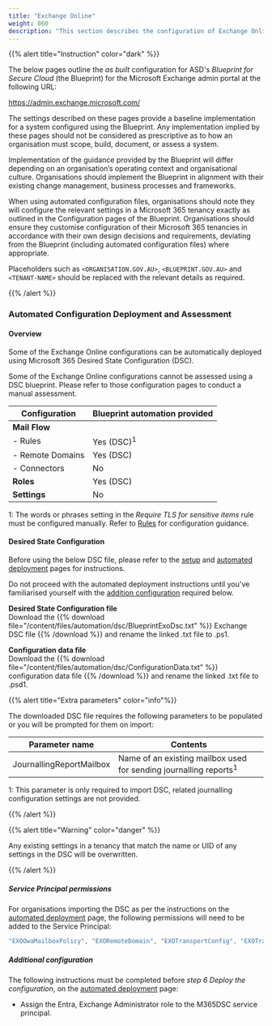 ```yaml
---
title: "Exchange Online"
weight: 060
description: "This section describes the configuration of Exchange Online associated with systems built according to guidance in ASD's Blueprint for Secure Cloud."
---
```


{{% alert title="Instruction" color="dark" %}}

The below pages outline the _as built_ configuration for ASD's _Blueprint for Secure Cloud_ (the Blueprint) for the Microsoft Exchange admin portal at the following URL:

<https://admin.exchange.microsoft.com/>

The settings described on these pages provide a baseline implementation for a system configured using the Blueprint. Any implementation implied by these pages should not be considered as prescriptive as to how an organisation must scope, build, document, or assess a system.

Implementation of the guidance provided by the Blueprint will differ depending on an organisation’s operating context and organisational culture. Organisations should implement the Blueprint in alignment with their existing change management, business processes and frameworks.

When using automated configuration files, organisations should note they will configure the relevant settings in a Microsoft 365 tenancy exactly as outlined in the Configuration pages of the Blueprint. Organisations should ensure they customise configuration of their Microsoft 365 tenancies in accordance with their own design decisions and requirements, deviating from the Blueprint (including automated configuration files) where appropriate.

Placeholders such as `<ORGANISATION.GOV.AU>`, `<BLUEPRINT.GOV.AU>` and `<TENANT-NAME>` should be replaced with the relevant details as required.

{{% /alert %}}

### Automated Configuration Deployment and Assessment

#### Overview

Some of the Exchange Online configurations can be automatically deployed using Microsoft 365 Desired State Configuration (DSC).

Some of the Exchange Online configurations cannot be assessed using a DSC blueprint. Please refer to those configuration pages to conduct a manual assessment.

| Configuration    | Blueprint automation provided |
| ---------------- | ----------------------------- |
| **Mail Flow**    |                               |
| - Rules          | Yes (DSC)<sup>1</sup>         |
| - Remote Domains | Yes (DSC)                     |
| - Connectors     | No                            |
| **Roles**        | Yes (DSC)                     |
| **Settings**     | No                            |

1: The words or phrases setting in the _Require TLS for sensitive items_ rule must be configured manually. Refer to [Rules](/configuration/exchange-online/mail-flow/rules) for configuration guidance.

#### Desired State Configuration

Before using the below DSC file, please refer to the [setup](/tools/deployment-and-assessment/desired-state-configuration-setup) and [automated deployment](/tools/deployment-and-assessment/automated-deployment) pages for instructions.

Do not proceed with the automated deployment instructions until you've familiarised yourself with the [addition configuration](#additional-configuration) required below.

**Desired State Configuration file**<br>Download the {{% download file="/content/files/automation/dsc/BlueprintExoDsc.txt" %}} Exchange DSC file {{% /download %}} and rename the linked .txt file to .ps1.

**Configuration data file**<br>Download the {{% download file="/content/files/automation/dsc/ConfigurationData.txt" %}} configuration data file {{% /download %}} and rename the linked .txt file to .psd1.

{{% alert title="Extra parameters" color="info"%}}

The downloaded DSC file requires the following parameters to be populated or you will be prompted for them on import:

| Parameter name           | Contents                                                                     |
| ------------------------ | ---------------------------------------------------------------------------- |
| JournallingReportMailbox | Name of an existing mailbox used for sending journalling reports<sup>1</sup> |

1: This parameter is only required to import DSC, related journalling configuration settings are not provided.

{{% /alert %}}

{{% alert title="Warning" color="danger" %}}

Any existing settings in a tenancy that match the name or UID of any settings in the DSC will be overwritten.

{{% /alert %}}

##### Service Principal permissions

For organisations importing the DSC as per the instructions on the [automated deployment](/tools/deployment-and-assessment/automated-deployment) page, the following permissions will need to be added to the Service Principal:

```powershell
"EXOOwaMailboxPolicy", "EXORemoteDomain", "EXOTransportConfig", "EXOTransportRule"
```

##### Additional configuration

The following instructions must be completed before _step 6 Deploy the configuration_, on the [automated deployment](/tools/deployment-and-assessment/automated-deployment) page:

- Assign the Entra, Exchange Administrator role to the M365DSC service principal.
